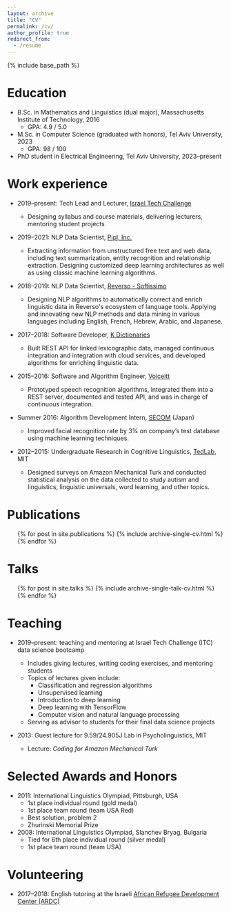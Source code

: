 ```yaml
---
layout: archive
title: "CV"
permalink: /cv/
author_profile: true
redirect_from:
  - /resume
---
```


{% include base_path %}

Education
======
* B.Sc. in Mathematics and Linguistics (dual major), Massachusetts Institute of Technology, 2016
  * GPA: 4.9 / 5.0
* M.Sc. in Computer Science (graduated with honors), Tel Aviv University, 2023
  * GPA: 98 / 100
* PhD student in Electrical Engineering, Tel Aviv University, 2023–present

Work experience
======
* 2019–present: Tech Lead and Lecturer, [Israel Tech Challenge](https://www.itc.tech/)
  * Designing syllabus and course materials, delivering lecturers, mentoring student projects

* 2019–2021: NLP Data Scientist, [Pipl, Inc.](https://pipl.com/)
  * Extracting information from unstructured free text and web data, including text summarization, entity recognition and relationship extraction. Designing customized deep learning architectures as well as using classic machine learning algorithms.

* 2018–2019: NLP Data Scientist, [Reverso - Softissimo](http://reverso.net/)
  * Designing NLP algorithms to automatically correct and enrich linguistic data in Reverso's ecosystem of language tools. Applying and innovating new NLP methods and data mining in various languages including English, French, Hebrew, Arabic, and Japanese. 

* 2017–2018: Software Developer, [K Dictionaries](http://kdictionaries.com/)
  * Built REST API for linked lexicographic data, managed continuous integration and integration with cloud services, and developed algorithms for enriching linguistic data.

* 2015–2016: Software and Algorithm Engineer, [Voiceitt](https://voiceitt.com/)
  * Prototyped speech recognition algorithms, integrated them into a REST server, documented and tested API, and was in charge of continuous integration. 

* Summer 2016: Algorithm Development Intern, [SECOM](http://www.secom.co.jp/english/index.html) (Japan)
  * Improved facial recognition rate by 3% on company’s test database using machine learning techniques.

* 2012–2015: Undergraduate Research in Cognitive Linguistics, [TedLab](http://tedlab.mit.edu/), MIT
  * Designed surveys on Amazon Mechanical Turk and conducted statistical analysis on the data collected to study autism and linguistics, linguistic universals, word learning, and other topics.


Publications
======
  <ul>{% for post in site.publications %}
    {% include archive-single-cv.html %}
  {% endfor %}</ul>
  
Talks
======
  <ul>{% for post in site.talks %}
    {% include archive-single-talk-cv.html %}
  {% endfor %}</ul>
  
Teaching
======
  * 2019–present: teaching and mentoring at Israel Tech Challenge (ITC) data science bootcamp
    * Includes giving lectures, writing coding exercises, and mentoring students
    * Topics of lectures given include:
      * Classification and regression algorithms
      * Unsupervised learning
      * Introduction to deep learning
      * Deep learning with TensorFlow
      * Computer vision and natural language processing
    * Serving as advisor to students for their final data science projects
  
  * 2013: Guest lecture for 9.59/24.905J Lab in Psycholinguistics, MIT
    * Lecture: *Coding for Amazon Mechanical Turk*

Selected Awards and Honors
======
* 2011: International Linguistics Olympiad, Pittsburgh, USA
  * 1st place individual round (gold medal)
  * 1st place team round (team USA Red)
  * Best solution, problem 2
  * Zhurinski Memorial Prize
* 2008: International Linguistics Olympiad, Slanchev Bryag, Bulgaria
  * Tied for 6th place individual round (silver medal)
  * 1st place team round (team USA)

Volunteering
======
* 2017–2018: English tutoring at the Israeli [African Refugee Development Center (ARDC)](https://www.ardc-israel.org/)
